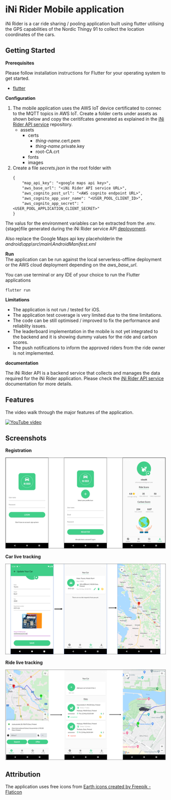 # iNi Rider Mobile application

iNi Rider is a car ride sharing / pooling application built using flutter utilising the GPS capabilities of the Nordic Thingy 91 to collect the location coordinates of the cars. 

## Getting Started

**Prerequisites**  

Please follow installation instructions for Flutter for your operating system to get started.
- [flutter](https://docs.flutter.dev/get-started/install) 

**Configuration**
1. The mobile application uses the AWS IoT device certificated to connec to the MQTT topics in AWS IoT. Create a folder certs under assets as shown below and copy the ceritifcates generated as explained in the [iNi Rider API service](https://github.com/vinoselv/ini-rider-api/blob/main/doc/AWSIoTCore.md#create-thing--device-certificate) repository.
   - assets 
      - certs
        - *thing-name*.cert.pem
        - *thing-name*.private.key
        - root-CA.crt
      - fonts
      - images  
2. Create a file *secrets.json* in the root folder with 
    ```
    {
        "map_api_key": "<google maps api key>",
        "aws_base_url": "<iNi Rider API service URL>",
        "aws_cognito_post_url": "<AWS cognito endpoint URL>",
        "aws_cognito_app_user_name": "<USER_POOL_CLIENT_ID>",
        "aws_cognito_app_secret": "<USER_POOL_APPLICATION_CLIENT_SECRET>"
    }
    ```
The valus for the environment variables can be extracted from the .env.{stage}file generated during the iNi Rider service API [deployoment](https://github.com/vinoselv/ini-rider-api/blob/main/doc/GettingStarted.md#deployment).


Also replace the Google Maps api key placeholderin the *android\app\src\main\AndroidManifest.xml*

**Run**  
The application can be run against the local serverless-offline deployment or the AWS cloud deployment depending on the *aws_base_url*.

You can use terminal or any IDE of your choice to run the Flutter applications

```
flutter run
```

**Limitations**
- The application is not run / tested for iOS.
- The application test coverage is very limited due to the time limitations.
- The code can be still optimised / improved to fix the performance and reliablity issues.
- The leaderboard implementation in the mobile is not yet integrated to the backend and it is showing dummy values for the ride and carbon scores.
- The push notifications to inform the approved riders from the ride owner is not implemented.

**documentation**

The iNi Rider API is a backend service that collects and manages the data required for the iNi Rider application. Please check the 
[iNi Rider API service](https://github.com/vinoselv/ini-rider-api) documentation for more details.

## Features

The video walk through the major features of the application.

[![YouTube video](https://img.youtube.com/vi/Ki8hv6wCwXM/0.jpg)](https://www.youtube.com/watch?v=Ki8hv6wCwXM)

## Screenshots
**Registration**

 <img src="assets/screenshots/login-mobile.png"  />

**Car live tracking**

 <img src="assets/screenshots/car-tracking-mobile.png" />

**Ride live tracking**

 <img src="assets/screenshots/ride-tracking-mobile.png"  />

 ## Attribution
 The application uses free icons from <a href="https://www.flaticon.com/free-icons/earth" title="earth icons">Earth icons created by Freepik - Flaticon</a>